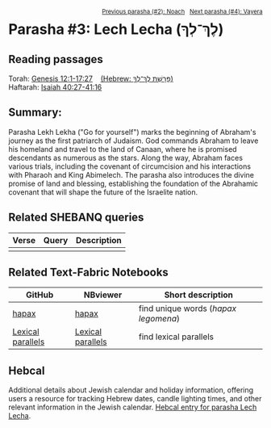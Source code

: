 <span style="float: right;"><sup><a href="../02%20-%20Noach">Previous parasha (#2): Noach</a> &nbsp;&nbsp;<a href="../04%20-%20Vayera">Next parasha (#4): Vayera</a></sup></span>
# Parasha #3: Lech Lecha (לֶךְ־לְךָ) <a name="start"></a> 

## Reading passages

Torah: <a href="https://www.stepbible.org/?q=version=NASB2020|reference=Gen.12:1-17:27&options=HNVUG" target="_blank">Genesis 12:1-17:27</a> &nbsp;&nbsp; <a href="https://tikkun.io/#/p/lech-lecha" target="_blank">(Hebrew: פָּרָשַׁת לֶךְ־לְךָ֛)</a><br>
Haftarah: <a href="https://www.stepbible.org/?q=version=NASB2020|reference=Isa.40:27-41:16&options=HNVUG" target="_blank">Isaiah 40:27-41:16</a>

## Summary:
Parasha Lekh Lekha ("Go for yourself") marks the beginning of Abraham's journey as the first patriarch of Judaism. God commands Abraham to leave his homeland and travel to the land of Canaan, where he is promised descendants as numerous as the stars. Along the way, Abraham faces various trials, including the covenant of circumcision and his interactions with Pharaoh and King Abimelech. The parasha also introduces the divine promise of land and blessing, establishing the foundation of the Abrahamic covenant that will shape the future of the Israelite nation.

## Related SHEBANQ queries

Verse | Query | Description
--- | --- | ---
||

## Related Text-Fabric Notebooks

GitHub | NBviewer | Short description
---|---|---
[hapax](hapax.ipynb) | <a href="https://nbviewer.org/github/tonyjurg/Parashot/blob/main/WeeklyParasha/03%20-%20Lech%20Lecha/hapax.ipynb" target="_blank">hapax</a> | find unique words (*hapax legomena*)
[Lexical parallels](lexical_parallels.ipynb) | <a href="https://nbviewer.org/github/tonyjurg/Parashot/blob/main/WeeklyParasha/03%20-%20Lech%20Lecha/lexical_parallels.ipynb" target="_blank">Lexical parallels</a>| find lexical parallels

## Hebcal

Additional details about Jewish calendar and holiday information, offering users a resource for tracking Hebrew dates, candle lighting times, and other relevant information in the Jewish calendar. <a href="https://www.hebcal.com/sedrot/lech-lecha" target="_blank">Hebcal entry for parasha Lech Lecha</a>.
